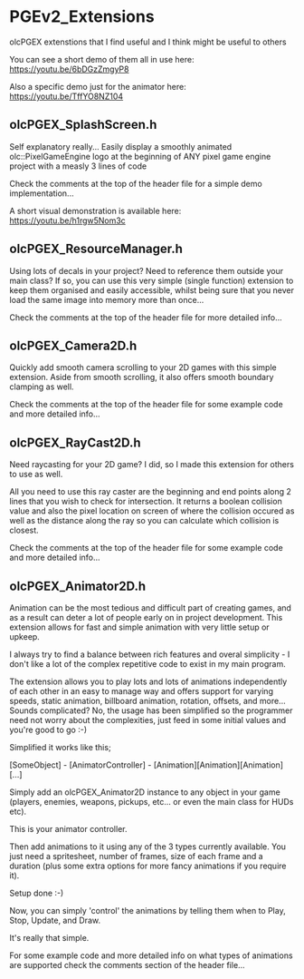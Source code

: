 # PGEv2_Extensions
olcPGEX extenstions that I find useful and I think might be useful to others

You can see a short demo of them all in use here: https://youtu.be/6bDGzZmgyP8

Also a specific demo just for the animator here: https://youtu.be/TffYO8NZ104 


olcPGEX_SplashScreen.h
----------------------

Self explanatory really... Easily display a smoothly animated olc::PixelGameEngine
logo at the beginning of ANY pixel game engine project with a measly 3 lines of code

Check the comments at the top of the header file for a simple demo implementation...

A short visual demonstration is available here:
https://youtu.be/h1rgw5Nom3c

olcPGEX_ResourceManager.h
-------------------------

Using lots of decals in your project?  Need to reference them outside your main class?
If so, you can use this very simple (single function) extension to keep them organised
and easily accessible, whilst being sure that you never load the same image into memory
more than once...

Check the comments at the top of the header file for more detailed info...


olcPGEX_Camera2D.h
------------------

Quickly add smooth camera scrolling to your 2D games with this simple extension.  Aside
from smooth scrolling, it also offers smooth boundary clamping as well.

Check the comments at the top of the header file for some example code and more detailed
info...


olcPGEX_RayCast2D.h
-------------------

Need raycasting for your 2D game?  I did, so I made this extension for others to use as
well.

All you need to use this ray caster are the beginning and end points along 2 lines
that you wish to check for intersection.  It returns a boolean collision value and also
the pixel location on screen of where the collision occured as well as the distance along
the ray so you can calculate which collision is closest.

Check the comments at the top of the header file for some example code and more detailed
info...


olcPGEX_Animator2D.h
--------------------

Animation can be the most tedious and difficult part of creating games, and as a result
can deter a lot of people early on in project development.  This extension allows for
fast and simple animation with very little setup or upkeep.

I always try to find a balance between rich features and overal simplicity - I don't like
a lot of the complex repetitive code to exist in my main program.

The extension allows you to play lots and lots of animations independently of each other
in an easy to manage way and offers support for varying speeds, static animation, billboard
animation, rotation, offsets, and more... Sounds complicated?  No, the usage has been simplified
so the programmer need not worry about the complexities, just feed in some initial values
and you're good to go :-)

Simplified it works like this;

[SomeObject] - [AnimatorController] - [Animation][Animation][Animation][...]

Simply add an olcPGEX_Animator2D instance to any object in your game (players, enemies,
weapons, pickups, etc... or even the main class for HUDs etc).

This is your animator controller.

Then add animations to it using any of the 3 types currently available. You just need a
spritesheet, number of frames, size of each frame and a duration (plus some extra options
for more fancy animations if you require it).

Setup done :-)

Now, you can simply 'control' the animations by telling them when to Play, Stop, Update, and Draw.

It's really that simple.

For some example code and more detailed info on what types of animations are supported check
the comments section of the header file...
